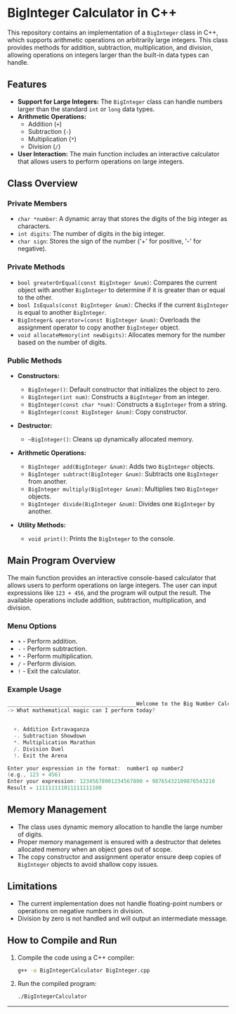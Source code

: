 # BigInteger Calculator in C++

This repository contains an implementation of a `BigInteger` class in C++, which supports arithmetic operations on arbitrarily large integers. This class provides methods for addition, subtraction, multiplication, and division, allowing operations on integers larger than the built-in data types can handle.

## Features

- **Support for Large Integers:** The `BigInteger` class can handle numbers larger than the standard `int` or `long` data types.
- **Arithmetic Operations:** 
  - Addition (`+`)
  - Subtraction (`-`)
  - Multiplication (`*`)
  - Division (`/`)
- **User Interaction:** The main function includes an interactive calculator that allows users to perform operations on large integers.

## Class Overview

### Private Members

- `char *number`: A dynamic array that stores the digits of the big integer as characters.
- `int digits`: The number of digits in the big integer.
- `char sign`: Stores the sign of the number ('+' for positive, '-' for negative).

### Private Methods

- `bool greaterOrEqual(const BigInteger &num)`: Compares the current object with another `BigInteger` to determine if it is greater than or equal to the other.
- `bool IsEquals(const BigInteger &num)`: Checks if the current `BigInteger` is equal to another `BigInteger`.
- `BigInteger& operator=(const BigInteger &num)`: Overloads the assignment operator to copy another `BigInteger` object.
- `void allocateMemory(int newDigits)`: Allocates memory for the number based on the number of digits.

### Public Methods

- **Constructors:**
  - `BigInteger()`: Default constructor that initializes the object to zero.
  - `BigInteger(int num)`: Constructs a `BigInteger` from an integer.
  - `BigInteger(const char *num)`: Constructs a `BigInteger` from a string.
  - `BigInteger(const BigInteger &num)`: Copy constructor.

- **Destructor:**
  - `~BigInteger()`: Cleans up dynamically allocated memory.

- **Arithmetic Operations:**
  - `BigInteger add(BigInteger &num)`: Adds two `BigInteger` objects.
  - `BigInteger subtract(BigInteger &num)`: Subtracts one `BigInteger` from another.
  - `BigInteger multiply(BigInteger &num)`: Multiplies two `BigInteger` objects.
  - `BigInteger divide(BigInteger &num)`: Divides one `BigInteger` by another.

- **Utility Methods:**
  - `void print()`: Prints the `BigInteger` to the console.

## Main Program Overview

The main function provides an interactive console-based calculator that allows users to perform operations on large integers. The user can input expressions like `123 + 456`, and the program will output the result. The available operations include addition, subtraction, multiplication, and division.

### Menu Options

- `+` - Perform addition.
- `-` - Perform subtraction.
- `*` - Perform multiplication.
- `/` - Perform division.
- `!` - Exit the calculator.

### Example Usage

```cpp
_________________________________________Welcome to the Big Number Calculator!__________________________________________
-> What mathematical magic can I perform today?


  +. Addition Extravaganza
  -. Subtraction Showdown
  *. Multiplication Marathon
  /. Division Duel
  !. Exit the Arena

Enter your expression in the format:  number1 op number2
(e.g., 123 + 456)
Enter your expression: 12345678901234567890 + 98765432109876543210
Result = 111111111011111111100
```

## Memory Management

- The class uses dynamic memory allocation to handle the large number of digits.
- Proper memory management is ensured with a destructor that deletes allocated memory when an object goes out of scope.
- The copy constructor and assignment operator ensure deep copies of `BigInteger` objects to avoid shallow copy issues.

## Limitations

- The current implementation does not handle floating-point numbers or operations on negative numbers in division.
- Division by zero is not handled and will output an intermediate message.

## How to Compile and Run

1. Compile the code using a C++ compiler:

   ```bash
   g++ -o BigIntegerCalculator BigInteger.cpp
   ```

2. Run the compiled program:

   ```bash
   ./BigIntegerCalculator
   ```

---
